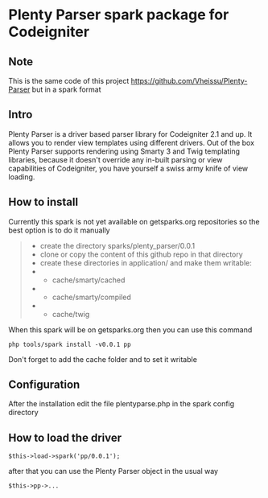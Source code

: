 # Plenty Parser spark package for Codeigniter

## Note
This is the same code of this project https://github.com/Vheissu/Plenty-Parser but in a spark format

## Intro
Plenty Parser is a driver based parser library for Codeigniter 2.1 and up. It allows you to render view templates using different drivers. Out of the box Plenty Parser supports rendering using Smarty 3 and Twig templating libraries, because it doesn't override any in-built parsing or view capabilities of Codeigniter, you have yourself a swiss army knife of view loading.

## How to install
Currently this spark is not yet available on getsparks.org repositories so the best option is to do it manually
> * create the directory sparks/plenty_parser/0.0.1
> * clone or copy the content of this github repo in that directory
> * create these directories in application/ and make them writable:
> * * cache/smarty/cached
> * * cache/smarty/compiled
> * * cache/twig

When this spark will be on getsparks.org then you can use this command

	php tools/spark install -v0.0.1 pp

Don't forget to add the cache folder and to set it writable

## Configuration
After the installation edit the file plentyparse.php in the spark config directory

## How to load the driver

	$this->load->spark('pp/0.0.1');

after that you can use the Plenty Parser object in the usual way

	$this->pp->...
